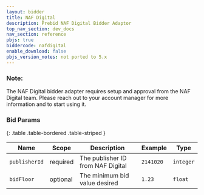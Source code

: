 ```yaml
---
layout: bidder
title: NAF Digital
description: Prebid NAF Digital Bidder Adaptor
top_nav_section: dev_docs
nav_section: reference
pbjs: true
biddercode: nafdigital
enable_download: false
pbjs_version_notes: not ported to 5.x
---
```


### Note:

The NAF Digital bidder adapter requires setup and approval from the NAF Digital team. Please reach out to your account manager for more information and to start using it.

### Bid Params

{: .table .table-bordered .table-striped } 

| Name | Scope | Description | Example | Type |
| ---- | ----- | ----------- | ------- | ---- |
| `publisherId`       | required | The publisher ID from NAF Digital | `2141020` | `integer` |
| `bidFloor`    | optional | The minimum bid value desired      | `1.23`  | `float` |
